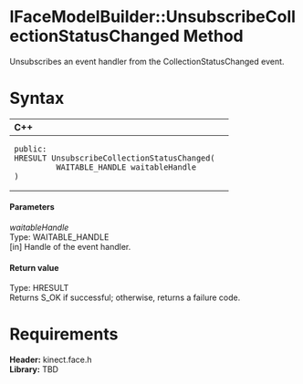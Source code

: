 IFaceModelBuilder::UnsubscribeCollectionStatusChanged Method  
============================================================  

Unsubscribes an event handler from the CollectionStatusChanged event. <span id="syntaxSection"></span>

Syntax  
======  

<table>
<colgroup>
<col width="100%" />
</colgroup>
<thead>
<tr class="header">
<th align="left">C++</th>
</tr>
</thead>
<tbody>
<tr class="odd">
<td align="left"><pre><code>public:  
HRESULT UnsubscribeCollectionStatusChanged(  
         WAITABLE_HANDLE waitableHandle  
)</code></pre></td>
</tr>
</tbody>
</table>

<span id="ID4EG"></span>
#### Parameters  

*waitableHandle*    
Type: WAITABLE\_HANDLE  
[in] Handle of the event handler.  

<span id="ID4EP"></span>
#### Return value  

Type: HRESULT  
Returns S\_OK if successful; otherwise, returns a failure code.  

<span id="requirements"></span>

Requirements  
============  

**Header:** kinect.face.h  
**Library:** TBD  



<!--Please do not edit the data in the comment block below.-->
<!--
TOCTitle : UnsubscribeCollectionStatusChanged Method
RLTitle : IFaceModelBuilder::UnsubscribeCollectionStatusChanged Method
KeywordK : UnsubscribeCollectionStatusChanged method
KeywordK : IFaceModelBuilder::UnsubscribeCollectionStatusChanged method
KeywordF : IFaceModelBuilder::UnsubscribeCollectionStatusChanged
KeywordF : UnsubscribeCollectionStatusChanged
KeywordF : Microsoft.Kinect.face.IFaceModelBuilder.UnsubscribeCollectionStatusChanged(WAITABLE_HANDLE)
KeywordA : M:Microsoft.Kinect.face.IFaceModelBuilder.UnsubscribeCollectionStatusChanged(WAITABLE_HANDLE)
AssetID : M:Microsoft.Kinect.face.IFaceModelBuilder.UnsubscribeCollectionStatusChanged(WAITABLE_HANDLE)
Locale : en-us
CommunityContent : 1
APIType : Managed
APILocation : 
APIName : Microsoft.Kinect.face.IFaceModelBuilder::UnsubscribeCollectionStatusChanged
TargetOS : Windows
TopicType : kbSyntax
DevLang : C++
DocSet : K4Wv2
ProjType : K4Wv2Proj
Technology : Kinect for Windows
Product : Kinect for Windows SDK v2
productversion : 20
-->
